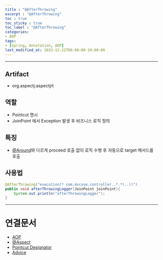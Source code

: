 ```yaml
---
title : "@AfterThrowing"
excerpt : "@AfterThrowing"
toc : true
toc_sticky : true
toc_label : "@AfterThrowing"
categories:
- AOP
tags:
- [Spring, Annotation, AOP]
last_modified_at: 2023-12-22T08:00:00-10:00:00
---
```

  
---
  
## Artifact
- org.aspectj:aspectjrt
  
## 역할
- Pointcut 명시
- JoinPoint 에서 Exception 발생 후 비즈니스 로직 정의
  
## 특징
- [@Around](../../aop/aop-@Around)와 다르게 proceed 호출 없이 로직 수행 후 자동으로 target 메서드를 호출
  
## 사용법
  
```java
@AfterThrowing("execution(* com.mvcvue.controller..*.*(..))")  
public void afterThrowingLogger(JoinPoint joinPoint){  
    System.out.println("afterThrowingLogger");  
}
```

---
  
# 연결문서
- [AOP](../../spring/spring-AOP)
- [@Aspect](../../aop/aop-@Aspect)
- [Pointcut Designator](../../spring/spring-Pointcut-Designator)
- [Advice](../../spring/spring-Advice)